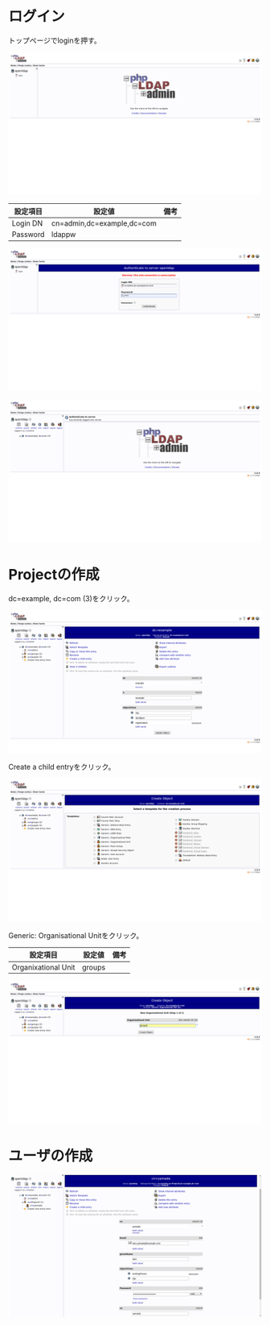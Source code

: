 # ログイン

トップページでloginを押す。

![login_1](images/ldap/phpldapadmin/login_1.png)





| 設定項目 | 設定値                     | 備考 |
| -------- | -------------------------- | ---- |
| Login DN | cn=admin,dc=example,dc=com |      |
| Password | ldappw                     |      |

![login_2](images/ldap/phpldapadmin/login_2.png)


![login_3](images/ldap/phpldapadmin/login_3.png)

# Projectの作成

dc=example, dc=com (3)をクリック。

![create_organisational_unit_1](images/ldap/phpldapadmin/create_organisational_unit_1.png)

Create a child entryをクリック。

![create_organisational_unit_2](images/ldap/phpldapadmin/create_organisational_unit_2.png)

Generic: Organisational Unitをクリック。

| 設定項目            | 設定値 | 備考 |
| ------------------- | ------ | ---- |
| Organixational Unit | groups |      |



![create_organisational_unit_3](images/ldap/phpldapadmin/create_organisational_unit_3.png)


# ユーザの作成



![create_user_entry_1](images/ldap/phpldapadmin/create_user_entry_1.png)